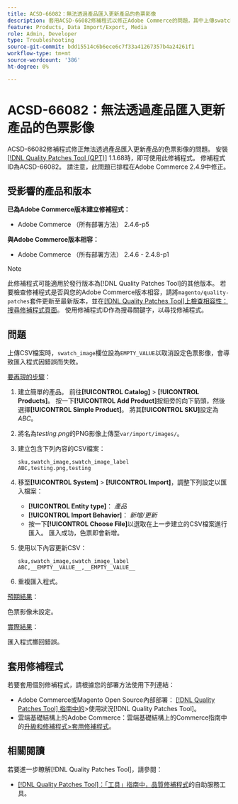 ```yaml
---
title: ACSD-66082：無法透過產品匯入更新產品的色票影像
description: 套用ACSD-66082修補程式以修正Adobe Commerce的問題，其中上傳swatch_image欄位設為EMPTY_VALUE的CSV檔案以取消設定色票影像會導致匯入程式失敗並出現錯誤。
feature: Products, Data Import/Export, Media
role: Admin, Developer
type: Troubleshooting
source-git-commit: bdd15514c6b6ece6c7f33a41267357b4a24261f1
workflow-type: tm+mt
source-wordcount: '386'
ht-degree: 0%

---
```



# ACSD-66082：無法透過產品匯入更新產品的色票影像

ACSD-66082修補程式修正無法透過產品匯入更新產品的色票影像的問題。 安裝[[!DNL Quality Patches Tool (QPT)]](/help/tools/quality-patches-tool/quality-patches-tool-to-self-serve-quality-patches.md) 1.1.68時，即可使用此修補程式。 修補程式ID為ACSD-66082。 請注意，此問題已排程在Adobe Commerce 2.4.9中修正。

## 受影響的產品和版本

**已為Adobe Commerce版本建立修補程式：**

* Adobe Commerce （所有部署方法） 2.4.6-p5

**與Adobe Commerce版本相容：**

* Adobe Commerce （所有部署方法） 2.4.6 - 2.4.8-p1

>[!NOTE]
>
>此修補程式可能適用於發行版本為[!DNL Quality Patches Tool]的其他版本。 若要檢查修補程式是否與您的Adobe Commerce版本相容，請將`magento/quality-patches`套件更新至最新版本，並在[[!DNL Quality Patches Tool]上檢查相容性：搜尋修補程式頁面](https://experienceleague.adobe.com/tools/commerce-quality-patches/index.html)。 使用修補程式ID作為搜尋關鍵字，以尋找修補程式。

## 問題

上傳CSV檔案時，`swatch_image`欄位設為`EMPTY_VALUE`以取消設定色票影像，會導致匯入程式因錯誤而失敗。

<u>要再現的步驟</u>：

1. 建立簡單的產品。 前往&#x200B;**[!UICONTROL Catalog]** > **[!UICONTROL Products]**。 按一下&#x200B;**[!UICONTROL Add Product]**&#x200B;按鈕旁的向下箭頭，然後選擇&#x200B;**[!UICONTROL Simple Product]**。 將其&#x200B;**[!UICONTROL SKU]**&#x200B;設定為&#x200B;*ABC*。
1. 將名為&#x200B;*testing.png*&#x200B;的PNG影像上傳至`var/import/images/`。
1. 建立包含下列內容的CSV檔案：

   ```
   sku,swatch_image,swatch_image_label
   ABC,testing.png,testing
   ```

1. 移至&#x200B;**[!UICONTROL System]** > **[!UICONTROL Import]**，調整下列設定以匯入檔案：
   * **[!UICONTROL Entity type]**： *產品*
   * **[!UICONTROL Import Behavior]**： *新增/更新*
   * 按一下&#x200B;**[!UICONTROL Choose File]**&#x200B;以選取在上一步建立的CSV檔案進行匯入。 匯入成功，色票即會新增。
1. 使用以下內容更新CSV：

   ```
   sku,swatch_image,swatch_image_label
   ABC,__EMPTY__VALUE__,__EMPTY__VALUE__
   ```

1. 重複匯入程式。

<u>預期結果</u>：

色票影像未設定。

<u>實際結果</u>：

匯入程式擲回錯誤。

## 套用修補程式

若要套用個別修補程式，請根據您的部署方法使用下列連結：

* Adobe Commerce或Magento Open Source內部部署： [[!DNL Quality Patches Tool] 指南中的](/help/tools/quality-patches-tool/usage.md)>使用狀況[!DNL Quality Patches Tool]。
* 雲端基礎結構上的Adobe Commerce：雲端基礎結構上的Commerce指南中的[升級和修補程式>套用修補程式](https://experienceleague.adobe.com/docs/commerce-cloud-service/user-guide/develop/upgrade/apply-patches.html)。

## 相關閱讀

若要進一步瞭解[!DNL Quality Patches Tool]，請參閱：

* [[!DNL Quality Patches Tool]：「工具」指南中，品質修補程式](/help/tools/quality-patches-tool/quality-patches-tool-to-self-serve-quality-patches.md)的自助服務工具。
